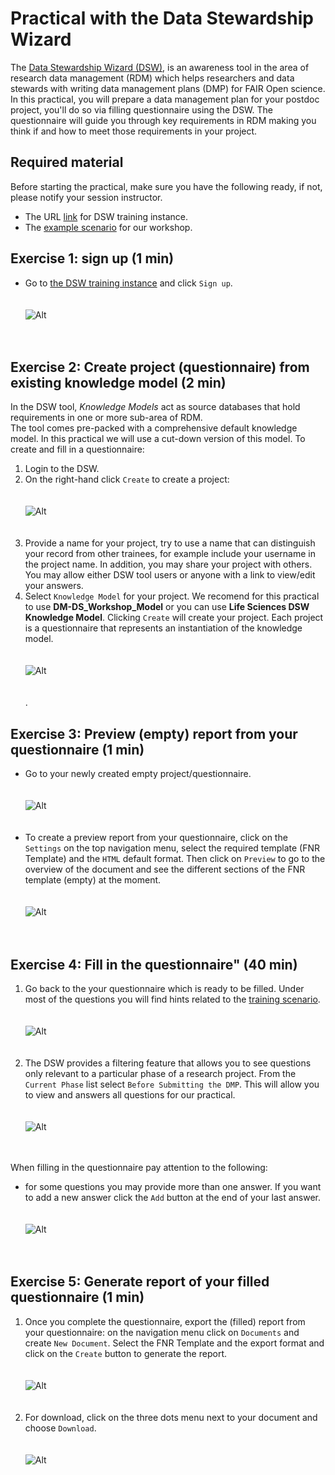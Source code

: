 # Practical with the Data Stewardship Wizard

The [Data Stewardship Wizard (DSW)](https://ds-wizard.org/about.html), is an awareness tool in the area of research data management (RDM) which helps researchers and data stewards with writing data management plans (DMP) for FAIR Open science. 
In this practical, you will prepare a data management plan for your postdoc project, you'll do so via filling questionnaire using the DSW.
The questionnaire will guide you through key requirements in RDM making you think if and how to meet those requirements in your project. 

## Required material

Before starting the practical, make sure you have the following ready, if not, please notify your session instructor.

* The URL [link](https://learning.ds-wizard.org/) for DSW training instance.
* The [example scenario](https://github.com/elixir-luxembourg/DS-DM-training/blob/master/resources/DM-DP_RunningExample.pdf) for our workshop.

## Exercise 1: sign up (1 min)

* Go to [the DSW training instance](https://learning.ds-wizard.org/) and click `Sign up`. <br/><br/><br/>![Alt](images/signup.png)<br/><br/><br/>

## Exercise 2: Create project (questionnaire) from existing knowledge model (2 min)

In the DSW tool, _Knowledge Models_ act as source databases that hold requirements in one or more sub-area of RDM.  
The tool comes pre-packed with a comprehensive default knowledge model. In this practical we will use a cut-down version of this model. To create and fill in a questionnaire:

1. Login to the DSW.<br/>
2. On the right-hand click `Create` to create a project: <br/><br/><br/>![Alt](images/Create_project.png)<br/><br/><br/>
3. Provide a name for your project, try to use a name that can distinguish your record from other trainees, for example include your username in the project name. In addition, you may share your project with others. You may allow either DSW tool users or anyone with a link to view/edit your answers.<br/>
4. Select `Knowledge Model` for your project. We recomend for this practical to use **DM-DS_Workshop_Model** or you can use **Life Sciences DSW Knowledge Model**. Clicking `Create` will create your project. Each project is a questionnaire that represents an instantiation of the knowledge model. <br/><br/><br/> ![Alt](images/Name_project.png)<br/><br/><br/>.

## Exercise 3: Preview (empty) report from your  questionnaire (1 min)

*  Go to your newly created empty project/questionnaire. <br/><br/><br/>![Alt](images/project_settings.png)<br/><br/><br/>
*  To create a preview report from your questionnaire, click on the `Settings` on the top navigation menu, select the required template (FNR Template) and the `HTML` default format. Then click on `Preview` to go to the overview of the document and see the different sections of the FNR template (empty) at the moment.<br/><br/><br/>![Alt](images/settings.png)<br/><br/><br/>

## Exercise 4: Fill in the questionnaire" (40 min)

1. Go back to the your questionnaire which is ready to be filled. Under most of the questions you will find hints related to the [training scenario](https://github.com/elixir-luxembourg/DS-DM-training/blob/master/resources/DM-DP_RunningExample.pdf). <br/><br/><br/> ![Alt](images/fill1.png)<br/><br/><br/>
2. The DSW provides a filtering feature that allows you to see questions only relevant to a particular phase of a research project. From the `Current Phase` list select `Before Submitting the DMP`. This will allow you to view and answers all questions for our practical. <br/><br/><br/> ![Alt](images/fill2.png)<br/><br/><br/>

When filling in the questionnaire pay attention to the following:

- for some questions you may provide more than one answer. If you want to add a new answer click the `Add` button at the end of your last answer. <br/><br/><br/>![Alt](images/add_answer.png)<br/><br/><br/>

## Exercise 5: Generate report of your filled questionnaire (1 min)

1. Once you complete the questionnaire, export the (filled) report from your questionnaire: on the navigation menu click on `Documents` and create `New Document`. Select the FNR Template and the export format and click on the `Create` button to generate the report. <br/><br/><br/>![Alt](images/doc.png)<br/><br/><br/>
2. For download, click on the three dots menu next to your document and choose `Download`. <br/><br/><br/>![Alt](images/download.png)<br/><br/><br/>
